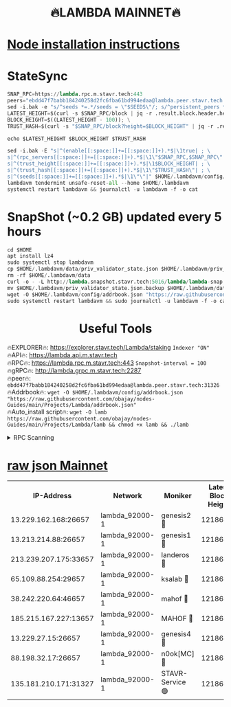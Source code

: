 <h1 align="center"> 🔥LAMBDA MAINNET🔥</h1>


[Node installation instructions](https://github.com/obajay/nodes-Guides/tree/main/Projects/Lambda)
=


# StateSync
```python
SNAP_RPC=https://lambda.rpc.m.stavr.tech:443
peers="ebdd47f7babb184240258d2fc6fba61bd994edaa@lambda.peer.stavr.tech:31326" 
sed -i.bak -e "s/^seeds *=.*/seeds = \"$SEEDS\"/; s/^persistent_peers *=.*/persistent_peers = \"$PEERS\"/" $HOME/.lambdavm/config/config.toml
LATEST_HEIGHT=$(curl -s $SNAP_RPC/block | jq -r .result.block.header.height); \
BLOCK_HEIGHT=$((LATEST_HEIGHT - 100)); \
TRUST_HASH=$(curl -s "$SNAP_RPC/block?height=$BLOCK_HEIGHT" | jq -r .result.block_id.hash)

echo $LATEST_HEIGHT $BLOCK_HEIGHT $TRUST_HASH

sed -i.bak -E "s|^(enable[[:space:]]+=[[:space:]]+).*$|\1true| ; \
s|^(rpc_servers[[:space:]]+=[[:space:]]+).*$|\1\"$SNAP_RPC,$SNAP_RPC\"| ; \
s|^(trust_height[[:space:]]+=[[:space:]]+).*$|\1$BLOCK_HEIGHT| ; \
s|^(trust_hash[[:space:]]+=[[:space:]]+).*$|\1\"$TRUST_HASH\"| ; \
s|^(seeds[[:space:]]+=[[:space:]]+).*$|\1\"\"|" $HOME/.lambdavm/config/config.toml
lambdavm tendermint unsafe-reset-all --home $HOME/.lambdavm
systemctl restart lambdavm && journalctl -u lambdavm -f -o cat

```
# SnapShot (~0.2 GB) updated every 5 hours
```python
cd $HOME
apt install lz4
sudo systemctl stop lambdavm
cp $HOME/.lambdavm/data/priv_validator_state.json $HOME/.lambdavm/priv_validator_state.json.backup
rm -rf $HOME/.lambdavm/data
curl -o - -L http://lambda.snapshot.stavr.tech:5016/lambda/lambda-snap.tar.lz4 | lz4 -c -d - | tar -x -C $HOME/.lambdavm --strip-components 2
mv $HOME/.lambdavm/priv_validator_state.json.backup $HOME/.lambdavm/data/priv_validator_state.json
wget -O $HOME/.lambdavm/config/addrbook.json "https://raw.githubusercontent.com/obajay/nodes-Guides/main/Projects/Lambda/addrbook.json"
sudo systemctl restart lambdavm && sudo journalctl -u lambdavm -f -o cat
```
 <h1 align="center"> Useful Tools</h1>

🔥EXPLORER🔥:      https://explorer.stavr.tech/Lambda/staking	        `Indexer "ON"` \
🔥API🔥: 			 		 https://lambda.api.m.stavr.tech \
🔥RPC🔥:           https://lambda.rpc.m.stavr.tech:443	              `Snapshot-interval = 100` \
🔥gRPC🔥:          http://lambda.grpc.m.stavr.tech:2287 \
🔥peer🔥:					 `ebdd47f7babb184240258d2fc6fba61bd994edaa@lambda.peer.stavr.tech:31326` \
🔥Addrbook🔥:    ```wget -O $HOME/.lambdavm/config/addrbook.json "https://raw.githubusercontent.com/obajay/nodes-Guides/main/Projects/Lambda/addrbook.json"``` \
🔥Auto_install script🔥: ```wget -O lamb https://raw.githubusercontent.com/obajay/nodes-Guides/main/Projects/Lambda/lamb && chmod +x lamb && ./lamb```


<details>
<summary>RPC Scanning</summary>

<h2 align="center"> We scan nodes in real time every 4 hours. And we provide the final result of RPC endpoints.
We cannot influence the operation of these nodes in any way. </h2>


```python
If Voting Power is higher than 0 --> then the Node is a validator of the network and may be subject to attack and be a potential threat to the chain.
```
```python
We marked such validators with a red symbol
```

</details>

[raw json Mainnet](https://rpc-check.lambm.stavr.tech/lambm/rpc-lambm-result.json)
=


<table><tr><th>IP-Address</th><th>Network</th><th>Moniker</th><th>Latest Block Height</th><th>Earliest Block Height</th><th>Catching Up</th><th>Tx Index</th><th>Voting Power</th><th>Scan Time</th></tr><tr><td>13.229.162.168:26657</td><td>lambda_92000-1</td><td>genesis2 🔴</td><td>12186279</td><td>1</td><td>False</td><td>on</td><td>15678400</td><td>2024-03-14T13:33:24.401260377UTC</td></tr><tr><td>13.213.214.88:26657</td><td>lambda_92000-1</td><td>genesis1 🔴</td><td>12186291</td><td>1</td><td>False</td><td>on</td><td>737835</td><td>2024-03-14T13:33:29.134345117UTC</td></tr><tr><td>213.239.207.175:33657</td><td>lambda_92000-1</td><td>landeros 🔴</td><td>12186290</td><td>8136001</td><td>False</td><td>off</td><td>1968251</td><td>2024-03-14T13:33:19.099263149UTC</td></tr><tr><td>65.109.88.254:29657</td><td>lambda_92000-1</td><td>ksalab 🔴</td><td>12186293</td><td>8715001</td><td>False</td><td>on</td><td>510465</td><td>2024-03-14T13:33:35.899216307UTC</td></tr><tr><td>38.242.220.64:46657</td><td>lambda_92000-1</td><td>mahof 🔴</td><td>12186293</td><td>10131001</td><td>False</td><td>off</td><td>770350</td><td>2024-03-14T13:33:40.293200174UTC</td></tr><tr><td>185.215.167.227:13657</td><td>lambda_92000-1</td><td>MAHOF 🔴</td><td>12186291</td><td>10134001</td><td>False</td><td>on</td><td>2051510</td><td>2024-03-14T13:33:27.912835746UTC</td></tr><tr><td>13.229.27.15:26657</td><td>lambda_92000-1</td><td>genesis4 🔴</td><td>12186291</td><td>11043001</td><td>False</td><td>on</td><td>9552106</td><td>2024-03-14T13:33:27.622270956UTC</td></tr><tr><td>88.198.32.17:26657</td><td>lambda_92000-1</td><td>n0ok[MC] 🔴</td><td>12186293</td><td>12086293</td><td>False</td><td>off</td><td>1578630</td><td>2024-03-14T13:33:42.542427972UTC</td></tr><tr><td>135.181.210.171:31327</td><td>lambda_92000-1</td><td>STAVR-Service 🟢</td><td>12186292</td><td>12185501</td><td>False</td><td>on</td><td>0</td><td>2024-03-14T13:33:33.556089426UTC</td></tr></table>
